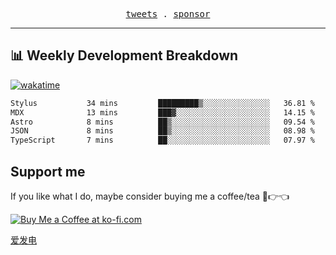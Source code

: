 <p align="center">
  <samp>
    <a href="https://twitter.com/everfu8">tweets</a> .
    <a href="https://ko-fi.com/everfu">sponsor</a>
  </samp>
</p>

---

## 📊 Weekly Development Breakdown

[![wakatime](https://wakatime.com/badge/user/0fcef314-a9cd-4509-9880-5cdb2158a775.svg)](https://wakatime.com/@0fcef314-a9cd-4509-9880-5cdb2158a775)

<!--START_SECTION:waka-->

```txt
Stylus           34 mins         █████████▒░░░░░░░░░░░░░░░   36.81 %
MDX              13 mins         ███▓░░░░░░░░░░░░░░░░░░░░░   14.15 %
Astro            8 mins          ██▒░░░░░░░░░░░░░░░░░░░░░░   09.54 %
JSON             8 mins          ██▒░░░░░░░░░░░░░░░░░░░░░░   08.98 %
TypeScript       7 mins          ██░░░░░░░░░░░░░░░░░░░░░░░   07.97 %
```

<!--END_SECTION:waka-->

## Support me

If you like what I do, maybe consider buying me a coffee/tea 🥺👉👈

<a href="https://ko-fi.com/everfu">
  <img src="https://ko-fi.com/img/githubbutton_sm.svg" alt="Buy Me a Coffee at ko-fi.com" />
</a>

[爱发电](https://afdian.com/a/everfu)
